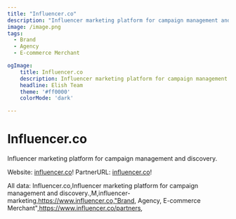 ```yaml
---
title: "Influencer.co"
description: "Influencer marketing platform for campaign management and discovery."
image: /image.png
tags: 
  - Brand
  - Agency
  - E-commerce Merchant

ogImage:
    title: Influencer.co
    description: Influencer marketing platform for campaign management and discovery.
    headline: Elish Team
    theme: '#ff0000'
    colorMode: 'dark'

---
```


# Influencer.co

Influencer marketing platform for campaign management and discovery.

Website: [influencer.co](https://www.influencer.co)!
PartnerURL: [influencer.co](https://www.influencer.co/partners)!

All data:
Influencer.co,Influencer marketing platform for campaign management and discovery.,M,influencer-marketing,https://www.influencer.co,"Brand, Agency, E-commerce Merchant",https://www.influencer.co/partners,